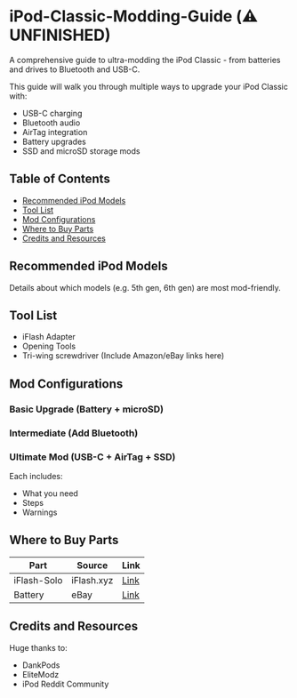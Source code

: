 # iPod-Classic-Modding-Guide (⚠️ UNFINISHED)
A comprehensive guide to ultra-modding the iPod Classic - from batteries and drives to Bluetooth and USB-C.

This guide will walk you through multiple ways to upgrade your iPod Classic with:

- USB-C charging
- Bluetooth audio
- AirTag integration
- Battery upgrades
- SSD and microSD storage mods

## Table of Contents
- [Recommended iPod Models](#recommended-ipod-models)
- [Tool List](#tool-list)
- [Mod Configurations](#mod-configurations)
- [Where to Buy Parts](#where-to-buy-parts)
- [Credits and Resources](#credits-and-resources)

## Recommended iPod Models
Details about which models (e.g. 5th gen, 6th gen) are most mod-friendly.

## Tool List
- iFlash Adapter
- Opening Tools
- Tri-wing screwdriver
(Include Amazon/eBay links here)

## Mod Configurations
### Basic Upgrade (Battery + microSD)
### Intermediate (Add Bluetooth)
### Ultimate Mod (USB-C + AirTag + SSD)

Each includes:
- What you need
- Steps
- Warnings

## Where to Buy Parts
| Part | Source | Link |
|------|--------|------|
| iFlash-Solo | iFlash.xyz | [Link](https://...) |
| Battery | eBay | [Link](https://...) |

## Credits and Resources
Huge thanks to:
- DankPods
- EliteModz
- iPod Reddit Community

